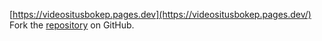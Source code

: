 [https://videositusbokep.pages.dev](https://videositusbokep.pages.dev/)
Fork the [repository](https://github.com/povtibiron) on GitHub.